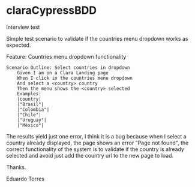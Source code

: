 # claraCypressBDD
Interview test

Simple test scenario to validate if the countries menu dropdown works as expected.

Feature: Countries menu dropdown functionality

    Scenario Outline: Select countries in dropdown
        Given I am on a Clara Landing page
        When I click in the countries menu dropdown
        And select a <country> country
        Then the menu shows the <country> selected
        Examples:
        |country|
        |"Brasil"|
        |"Colombia"|
        |"Chile"|
        |"Uruguay"|
        |"México"|

The results yield just one error, I think it is a bug because when I select a country already displayed, the page shows an error "Page not found", the correct functionality of the system is to validate if the country is already selected and avoid just add the country url to the new page to load.

Thanks.

Eduardo Torres
